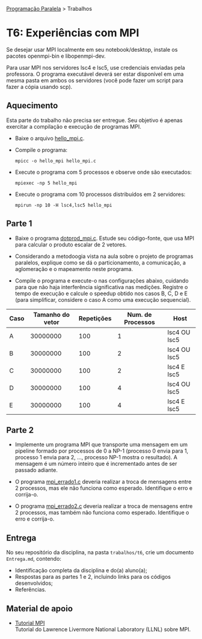 [Programação Paralela](https://github.com/AndreaInfUFSM/elc139-2017a) > Trabalhos

# T6: Experiências com MPI

Se desejar usar MPI localmente em seu notebook/desktop, instale os pacotes openmpi-bin e libopenmpi-dev.

Para usar MPI nos servidores lsc4 e lsc5, use credenciais enviadas pela professora. O programa executável deverá ser estar disponível em uma mesma pasta em ambos os servidores (você pode fazer um script para fazer a cópia usando scp).

## Aquecimento

Esta parte do trabalho não precisa ser entregue. Seu objetivo é apenas exercitar a compilação e execução de programas MPI.

- Baixe o arquivo [hello_mpi.c](hello_mpi.c).

- Compile o programa:
  ```
  mpicc -o hello_mpi hello_mpi.c
  ```

- Execute o programa com 5 processos e observe onde são executados:
  ```
  mpiexec -np 5 hello_mpi
  ```

- Execute o programa com 10 processos distribuídos em 2 servidores:
  ```
  mpirun -np 10 -H lsc4,lsc5 hello_mpi
  ```


## Parte 1


+ Baixe o programa [dotprod_mpi.c](dotprod_mpi.c). Estude seu código-fonte, que usa MPI para calcular o produto escalar de 2 vetores.

+ Considerando a metodoogia vista na aula sobre o projeto de programas paralelos, explique como se dá o particionamento, a comunicação, a aglomeração e o mapeamento neste programa.

+ Compile o programa e execute-o nas configurações abaixo, cuidando para que não haja interferência significativa nas medições. Registre o tempo de execução e calcule o speedup obtido nos casos B, C, D e E (para simplificar, considere o caso A como uma execução sequencial).

 | Caso | Tamanho do vetor | Repetições | Num. de Processos | Host |
 | ---- | ---------------- | ---------- | ----------------- | ---- |
 | A    | 30000000 | 100 | 1 | lsc4 OU lsc5 |
 | B    | 30000000 | 100 | 2 | lsc4 OU lsc5 |
 | C    | 30000000 | 100 | 2 | lsc4 E lsc5 |
 | D    | 30000000 | 100 | 4 | lsc4 OU lsc5 |
 | E    | 30000000 | 100 | 4 | lsc4 E lsc5 |


## Parte 2

+ Implemente um programa MPI que transporte uma mensagem em um pipeline formado por processos de 0 a NP-1 (processo 0 envia para 1, processo 1 envia para 2, ..., processo NP-1 mostra o resultado). A mensagem é um número inteiro que é incrementado antes de ser passado adiante.

+ O programa [mpi_errado1.c](mpi_errado1.c) deveria realizar a troca de mensagens entre 2 processos, mas ele não funciona como esperado. Identifique o erro e corrija-o.

+ O programa [mpi_errado2.c](mpi_errado2.c) deveria realizar a troca de mensagens entre 2 processos, mas também não funciona como esperado. Identifique o erro e corrija-o.



## Entrega

No seu repositório da disciplina, na pasta `trabalhos/t6`, crie um documento `Entrega.md`, contendo:
 - Identificação completa da disciplina e do(a) aluno(a);
 - Respostas para as partes 1 e 2, incluindo links para os códigos desenvolvidos;
 - Referências.



## Material de apoio


- [Tutorial MPI](https://computing.llnl.gov/tutorials/mpi/)  
  Tutorial do Lawrence Livermore National Laboratory (LLNL) sobre MPI.
